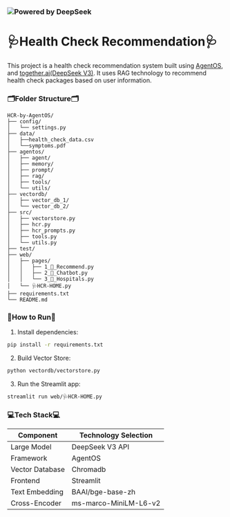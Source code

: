 ### ![Powered by DeepSeek](https://img.shields.io/badge/Powered_by-DeepSeek_V3-0A0A0A?style=for-the-badge&logo=deepseek)


# 🩺Health Check Recommendation🩺
This project is a health check recommendation system built using [AgentOS](https://github.com/QinbinLi/AgentOS), and [together.ai(DeepSeek V3)](https://docs.together.ai/docs/serverless-models). It uses RAG technology to recommend health check packages based on user information.


### 🗂️Folder Structure🗂️
```
HCR-by-AgentOS/
├── config/
│   └── settings.py
├── data/
│   ├──health_check_data.csv
│   └──symptoms.pdf
├── agentos/
│   ├── agent/
│   ├── memory/
│   ├── prompt/
│   ├── rag/
│   ├── tools/
│   └── utils/
├── vectordb/
│   ├── vector_db_1/
│   └── vector_db_2/
├── src/
│   ├── vectorstore.py
│   ├── hcr.py
│   ├── hcr_prompts.py
│   ├── tools.py
│   └── utils.py
├── test/
├── web/
│   ├── pages/
│   │   ├── 1_🥰_Recommend.py
│   │   ├── 2_🤖_Chatbot.py
│   │   └── 3_🏥_Hospitals.py
│   └── 🩺HCR-HOME.py
├── requirements.txt
└── README.md
```


### 🚀How to Run🚀

1. Install dependencies:
```bash
pip install -r requirements.txt
```
2. Build Vector Store:
```bash
python vectordb/vectorstore.py
```
3. Run the Streamlit app:
```bash
streamlit run web/🩺HCR-HOME.py
```


### 💻Tech Stack💻

| Component          | Technology Selection     |
|--------------------|--------------------------|
| Large Model        | DeepSeek V3 API          |
| Framework          | AgentOS                  |
| Vector Database    | Chromadb                 |
| Frontend           | Streamlit                |
| Text Embedding     | BAAI/bge-base-zh         |
| Cross-Encoder      | ms-marco-MiniLM-L6-v2    |